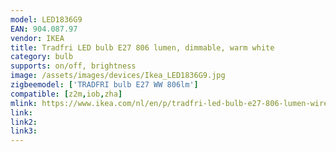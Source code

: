 ```yaml
---
model: LED1836G9
EAN: 904.087.97
vendor: IKEA
title: Tradfri LED bulb E27 806 lumen, dimmable, warm white
category: bulb
supports: on/off, brightness
image: /assets/images/devices/Ikea_LED1836G9.jpg
zigbeemodel: ['TRADFRI bulb E27 WW 806lm']
compatible: [z2m,iob,zha]
mlink: https://www.ikea.com/nl/en/p/tradfri-led-bulb-e27-806-lumen-wireless-dimmable-warm-white-opal-white-90408797/
link: 
link2: 
link3: 
---
```

